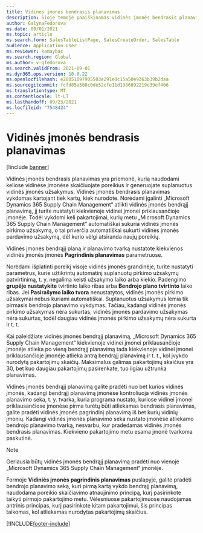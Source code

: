 ```yaml
---
title: Vidinės įmonės bendrasis planavimas
description: Šioje temoje paaiškinamas vidinės įmonės bendrasis planavimas
author: GalynaFedorova
ms.date: 09/01/2021
ms.topic: article
ms.search.form: SalesTableListPage, SalesCreateOrder, SalesTable
audience: Application User
ms.reviewer: kamaybac
ms.search.region: Global
ms.author: v-gfedorova
ms.search.validFrom: 2021-09-01
ms.dyn365.ops.version: 10.0.22
ms.openlocfilehash: e28051097905503e291e0c15a50e9363b39b2daa
ms.sourcegitcommit: fcfd85a508c0de52cfe11d1986892219e39ef406
ms.translationtype: MT
ms.contentlocale: lt-LT
ms.lasthandoff: 09/23/2021
ms.locfileid: "7548424"
---
```

# <a name="intercompany-master-scheduling"></a>Vidinės įmonės bendrasis planavimas

[!include [banner](../../includes/banner.md)]

Vidinės įmonės bendrasis planavimas yra priemonė, kurią naudodami keliose vidinėse įmonėse skaičiuojate poreikius ir generuojate suplanuotus vidinės įmonės užsakymus. Vidinės įmonės bendrasis planavimas vykdomas kartojant tiek kartų, kiek nurodote. Norėdami įgalinti „Microsoft Dynamics 365 Supply Chain Management“ atlikti vidinės įmonės bendrąjį planavimą, jį turite nustatyti kiekvienoje vidinei įmonei priklausančioje įmonėje. Todėl vykdomi keli pakartojimai, kurių metu „Microsoft Dynamics 365 Supply Chain Management“ automatiškai sukuria vidinės įmonės pirkimo užsakymą, o tai priverčia automatiškai sukurti vidinės įmonės pardavimo užsakymą, dėl kurio vėlgi atsiranda naujų poreikių.

Vidinės įmonės bendrąjį planą ir planavimo tvarką nustatote kiekvienos vidinės įmonės įmonės **Pagrindinis planavimas** parametruose.

Norėdami išplatinti poreikį visoje vidinės įmonės grandinėje, turite nustatyti parametrus, kurie užtikrintų automatinį suplanuotų pirkimo užsakymų patvirtinimą, t. y. negalima keisti užsakymo laiko arba kiekio. Padengimo **grupėje nustatykite** tvirtinto laiko ribas arba **Bendrojo plano tvirtinto** laiko ribas. Jei **Pasirašymo laiko tvora** nenustatytos, vidinės įmonės pirkimo užsakymai nebus kuriami automatiškai. Suplanuotus užsakymus lemia tik pirmasis bendrojo planavimo vykdymas. Tačiau, kadangi vidinės įmonės pirkimo užsakymas nėra sukurtas, vidinės įmonės pardavimo užsakymas nėra sukurtas, todėl daugiau vidinės įmonės pirkimo užsakymų nėra sukurta ir t. t.

Kai paleidžiate vidinės įmonės bendrąjį planavimą, „Microsoft Dynamics 365 Supply Chain Management“ kiekvienoje vidinei įmonei priklausančioje įmonėje atlieka po vieną bendrąjį planavimą tada kiekvienoje vidinei įmonei priklausančioje įmonėje atlieka antrą bendrąjį planavimą ir t. t., kol įvykdo nurodytą pakartojimų skaičių. Maksimalus galimas pakartojimų skaičius yra 30, bet kuo daugiau pakartojimų pasirenkate, tuo ilgiau užtrunka planavimas.

Vidinės įmonės bendrąjį planavimą galite pradėti nuo bet kurios vidinės įmonės, kadangi bendrąjį planavimą įmonėse kontroliuoja vidinės įmonės planavimo seka, t. y. tvarka, kuria programa nustato, kuriose vidinei įmonei priklausančiose įmonėse pirma turėtų būti atliekamas bendrasis planavimas, galite pradėti vidinės įmonės pagrindinį planavimą iš bet kurių vidinių įmonių. Kadangi vidinės įmonės planavimo seka nustato įmonėse atliekamo bendrojo planavimo tvarką, nesvarbu, kur pradedamas vidinės įmonės bendrasis planavimas. Kiekvieno pakartojimo metu esama įmonė tvarkoma paskutinė.

> [!NOTE]
> Geriausia būtų vidinės įmonės bendrąjį planavimą pradėti nuo vienoje „Microsoft Dynamics 365 Supply Chain Management“ įmonėje.

Formoje **Vidiniės įmonės pagrindinis planavimas** puslapyje, galite pradėti bendrojo planavimo seką, kuri pirmą kartą vykdo bendrąjį planavimą, naudodama poreikio skaičiavimo atnaujinimo principą, kurį pasirinkote taikyti pirmojo pakartojimo metu. Vėlesniuose pakartojimuose naudojamas antrinis principas, kurį pasirinkote kitam pakartojimui, šis principas taikomas, kol atliekamas nurodytas pakartojimų skaičius.

[!INCLUDE[footer-include](../../includes/footer-banner.md)]
